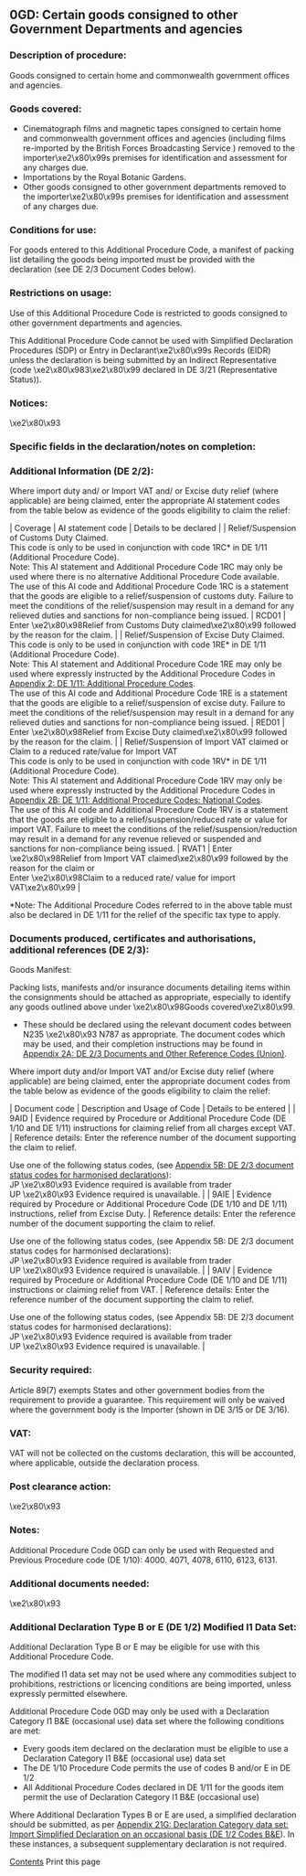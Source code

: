 0GD:  Certain goods consigned to other Government Departments and agencies
----------------------------------------------------------------------------

### Description of procedure:

Goods consigned to certain home and commonwealth government offices and agencies.

### Goods covered:

 * Cinematograph films and magnetic tapes consigned to certain home and commonwealth government offices and agencies (including films re-imported by the British Forces Broadcasting Service ) removed to the importer\xe2\x80\x99s premises for identification and assessment for any charges due.
 * Importations by the Royal Botanic Gardens.
 * Other goods consigned to other government departments removed to the importer\xe2\x80\x99s premises for identification and assessment of any charges due.

### Conditions for use:

For goods entered to this Additional Procedure Code, a manifest of packing list detailing the goods being imported must be provided with the declaration (see DE 2/3 Document Codes below).

### Restrictions on usage:

Use of this Additional Procedure Code is restricted to goods consigned to other government departments and agencies.

This Additional Procedure Code cannot be used with Simplified Declaration Procedures (SDP) or Entry in Declarant\xe2\x80\x99s Records (EIDR) unless the declaration is being submitted by an Indirect Representative (code \xe2\x80\x983\xe2\x80\x99 declared in DE 3/21 (Representative Status)).

### Notices:

\xe2\x80\x93

### Specific fields in the declaration/notes on completion:

### Additional Information (DE 2/2):

Where import duty and/ or Import VAT and/ or Excise duty relief (where applicable) are being claimed, enter the appropriate AI statement codes from the table below as evidence of the goods eligibility to claim the relief:



  |  Coverage |  AI statement code |  Details to be declared | 
   |  Relief/Suspension of Customs Duty Claimed.  
This code is only to be used in conjunction with code 1RC* in DE 1/11 (Additional Procedure Code).  
Note: This AI statement and Additional Procedure Code 1RC may only be used where there is no alternative Additional Procedure Code available.  
The use of this AI code and Additional Procedure Code 1RC is a statement that the goods are eligible to a relief/suspension of customs duty. Failure to meet the conditions of the relief/suspension may result in a demand for any relieved duties and sanctions for non-compliance being issued. |  RCD01 |  Enter \xe2\x80\x98Relief from Customs Duty claimed\xe2\x80\x99 followed by the reason for the claim. | 
 |  Relief/Suspension of Excise Duty Claimed.  
This code is only to be used in conjunction with code 1RE* in DE 1/11 (Additional Procedure Code).  
Note: This AI statement and Additional Procedure Code 1RE may only be used where expressly instructed by the Additional Procedure Codes in [Appendix 2: DE 1/11: Additional Procedure Codes](https://www.gov.uk/government/publications/appendix-2-de-111-additional-procedure-codes-of-the-customs-declaration-service-cds).  
The use of this AI code and Additional Procedure Code 1RE is a statement that the goods are eligible to a relief/suspension of excise duty. Failure to meet the conditions of the relief/suspension may result in a demand for any relieved duties and sanctions for non-compliance being issued. |  RED01 |  Enter \xe2\x80\x98Relief from Excise Duty claimed\xe2\x80\x99 followed by the reason for the claim. | 
 |  Relief/Suspension of Import VAT claimed or  
Claim to a reduced rate/value for Import VAT  
This code is only to be used in conjunction with code 1RV* in DE 1/11 (Additional Procedure Code).  
Note: This AI statement and Additional Procedure Code 1RV may only be used where expressly instructed by the Additional Procedure Codes in [Appendix 2B: DE 1/11: Additional Procedure Codes: National Codes](https://www.gov.uk/government/publications/appendix-2-de-111-additional-procedure-codes-of-the-customs-declaration-service-cds/appendix-2-de-111-additional-procedure-codes-introduction-and-index-list).  
The use of this AI code and Additional Procedure Code 1RV is a statement that the goods are eligible to a relief/suspension/reduced rate or value for import VAT. Failure to meet the conditions of the relief/suspension/reduction may result in a demand for any revenue relieved or suspended and sanctions for non-compliance being issued. |  RVAT1 |  Enter \xe2\x80\x98Relief from Import VAT claimed\xe2\x80\x99 followed by the reason for the claim or  
Enter \xe2\x80\x98Claim to a reduced rate/ value for import VAT\xe2\x80\x99 | 
 
*Note: The Additional Procedure Codes referred to in the above table must also be declared in DE 1/11 for the relief of the specific tax type to apply.

### Documents produced, certificates and authorisations, additional references (DE 2/3):

Goods Manifest:

Packing lists, manifests and/or insurance documents detailing items within the consignments should be attached as appropriate, especially to identify any goods outlined above under \xe2\x80\x98Goods covered\xe2\x80\x99.

 * These should be declared using the relevant document codes between N235 \xe2\x80\x93 N787 as appropriate. The document codes which may be used, and their completion instructions may be found in [Appendix 2A: DE 2/3 Documents and Other Reference Codes (Union)](https://www.gov.uk/government/publications/appendix-2-de-111-additional-procedure-codes-of-the-customs-declaration-service-cds/appendix-2-de-111-additional-procedure-codes-introduction-and-index-list).

Where import duty and/or Import VAT and/or Excise duty relief (where applicable) are being claimed, enter the appropriate document codes from the table below as evidence of the goods eligibility to claim the relief:



  |  Document code |  Description and Usage of Code |  Details to be entered | 
   |  9AID |  Evidence required by Procedure or Additional Procedure Code (DE 1/10 and DE 1/11) instructions for claiming relief from all charges except VAT. |  Reference details: Enter the reference number of the document supporting the claim to relief.  
  
Use one of the following status codes, (see [Appendix 5B: DE 2/3 document status codes for harmonised declarations](https://www.gov.uk/guidance/data-element-23-document-status-codes-of-the-customs-declaration-service)):  
JP \xe2\x80\x93 Evidence required is available from trader  
UP \xe2\x80\x93 Evidence required is unavailable. | 
 |  9AIE |  Evidence required by Procedure or Additional Procedure Code (DE 1/10 and DE 1/11) instructions, relief from Excise Duty. |  Reference details: Enter the reference number of the document supporting the claim to relief.  
  
Use one of the following status codes, (see Appendix 5B: DE 2/3 document status codes for harmonised declarations):  
JP \xe2\x80\x93 Evidence required is available from trader  
UP \xe2\x80\x93 Evidence required is unavailable. | 
 |  9AIV |  Evidence required by Procedure or Additional Procedure Code (DE 1/10 and DE 1/11) instructions or claiming relief from VAT. |  Reference details: Enter the reference number of the document supporting the claim to relief.  
  
Use one of the following status codes, (see Appendix 5B: DE 2/3 document status codes for harmonised declarations):  
JP \xe2\x80\x93 Evidence required is available from trader  
UP \xe2\x80\x93 Evidence required is unavailable. | 
 
### Security required:

Article 89(7) exempts States and other government bodies from the requirement to provide a guarantee. This requirement will only be waived where the government body is the Importer (shown in DE 3/15 or DE 3/16).

### VAT:

VAT will not be collected on the customs declaration, this will be accounted, where applicable, outside the declaration process.

### Post clearance action:

\xe2\x80\x93

### Notes:

Additional Procedure Code 0GD can only be used with Requested and Previous Procedure code (DE 1/10): 4000. 4071, 4078, 6110, 6123, 6131.

### Additional documents needed:

\xe2\x80\x93

### Additional Declaration Type B or E (DE 1/2) Modified I1 Data Set:

Additional Declaration Type B or E may be eligible for use with this Additional Procedure Code.

The modified I1 data set may not be used where any commodities subject to prohibitions, restrictions or licencing conditions are being imported, unless expressly permitted elsewhere.

Additional Procedure Code 0GD may only be used with a Declaration Category I1 B&E (occasional use) data set where the following conditions are met:

 * Every goods item declared on the declaration must be eligible to use a Declaration Category I1 B&E (occasional use) data set
 * The DE 1/10 Procedure Code permits the use of codes B and/or E in DE 1/2
 * All Additional Procedure Codes declared in DE 1/11 for the goods item permit the use of Declaration Category I1 B&E (occasional use)

Where Additional Declaration Types B or E are used, a simplified declaration should be submitted, as per [Appendix 21G: Declaration Category data set: Import Simplified Declaration on an occasional basis (DE 1/2 Codes B&E](https://www.gov.uk/government/publications/appendix-21-import-declaration-category-data-sets/appendix-21g-declaration-category-data-sets-i1-be)). In these instances, a subsequent supplementary declaration is not required.

   [    Contents](#contents)   Print this page       